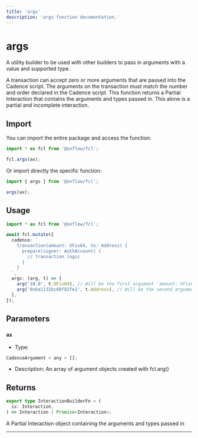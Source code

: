 ```yaml
---
title: 'args'
description: 'args function documentation.'
---
```


<!-- THIS DOCUMENT IS AUTO-GENERATED FROM [onflow/fcl/../sdk/src/build/cadence/build-arguments.ts](https://github.com/onflow/fcl-js/tree/master/packages/fcl/../sdk/src/build/cadence/build-arguments.ts). DO NOT EDIT MANUALLY -->

# args

A utility builder to be used with other builders to pass in arguments with a value and supported type.

A transaction can accept zero or more arguments that are passed into the Cadence script. The arguments on the transaction must match the number and order declared in the Cadence script.
This function returns a Partial Interaction that contains the arguments and types passed in. This alone is a partial and incomplete interaction.

## Import

You can import the entire package and access the function:

```typescript
import * as fcl from '@onflow/fcl';

fcl.args(ax);
```

Or import directly the specific function:

```typescript
import { args } from '@onflow/fcl';

args(ax);
```

## Usage

```typescript
import * as fcl from '@onflow/fcl';

await fcl.mutate({
  cadence: `
    transaction(amount: UFix64, to: Address) {
      prepare(signer: AuthAccount) {
        // transaction logic
      }
    }
  `,
  args: (arg, t) => [
    arg('10.0', t.UFix64), // Will be the first argument `amount: UFix64`
    arg('0xba1132bc08f82fe2', t.Address), // Will be the second argument `to: Address`
  ],
});
```

## Parameters

### `ax`

- Type:

```typescript
CadenceArgument < any > [];
```

- Description: An array of argument objects created with fcl.arg()

## Returns

```typescript
export type InteractionBuilderFn = (
  ix: Interaction,
) => Interaction | Promise<Interaction>;
```

A Partial Interaction object containing the arguments and types passed in

---
